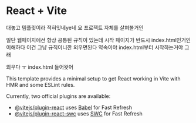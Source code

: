 # React + Vite

대놓고 템플릿이라 적혀잇네ye네
요 프로젝트 자체를 살펴볼거인

일단 웹페이지에선 항상 공통된 규칙이 있는데
시작 페이지가 반드시 index.html인거인
이해하다
이건 그냥 규칙이니깐 외우면된다
약속이야
index.html부터 시작하는거야 그래

외우다 ㅜ
index.html 들어왓어


This template provides a minimal setup to get React working in Vite with HMR and some ESLint rules.

Currently, two official plugins are available:

- [@vitejs/plugin-react](https://github.com/vitejs/vite-plugin-react/blob/main/packages/plugin-react/README.md) uses [Babel](https://babeljs.io/) for Fast Refresh
- [@vitejs/plugin-react-swc](https://github.com/vitejs/vite-plugin-react-swc) uses [SWC](https://swc.rs/) for Fast Refresh

